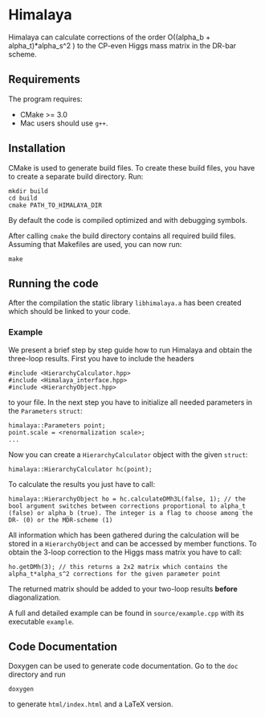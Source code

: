 # Himalaya

Himalaya can calculate corrections of the order O((alpha_b + alpha_t)*alpha_s^2 ) to the CP-even Higgs mass matrix in the DR-bar scheme.

## Requirements
The program requires:
* CMake >= 3.0
* Mac users should use `g++`.

## Installation
CMake is used to generate build files.
To create these build files, you have to create a separate build directory.
Run:
```
mkdir build
cd build
cmake PATH_TO_HIMALAYA_DIR
```
By default the code is compiled optimized and with debugging symbols.

After calling `cmake` the build directory contains all required build files. Assuming that Makefiles are used, you can now run:
```
make
```

## Running the code
After the compilation the static library `libhimalaya.a` has been created which should be linked to your code.

### Example
We present a brief step by step guide how to run Himalaya and obtain the three-loop results. First you have to include the headers
```
#include <HierarchyCalculator.hpp>
#include <Himalaya_interface.hpp>
#include <HierarchyObject.hpp>
```
to your file. In the next step you have to initialize all needed parameters in the `Parameters` `struct`:
```
himalaya::Parameters point;
point.scale = <renormalization scale>;
...
```
Now you can create a `HierarchyCalculator` object with the given `struct`:
```
himalaya::HierarchyCalculator hc(point);
```
To calculate the results you just have to call:
```
himalaya::HierarchyObject ho = hc.calculateDMh3L(false, 1); // the bool argument switches between corrections proportional to alpha_t (false) or alpha_b (true). The integer is a flag to choose among the DR- (0) or the MDR-scheme (1)
```
All information which has been gathered during the calculation will be stored in a `HierarchyObject` and can be accessed by member functions. To obtain the 3-loop correction to the Higgs mass matrix you have to call:
```
ho.getDMh(3); // this returns a 2x2 matrix which contains the alpha_t*alpha_s^2 corrections for the given parameter point
```
The returned matrix should be added to your two-loop results **before** diagonalization.

A full and detailed example can be found in `source/example.cpp` with its executable `example`.

## Code Documentation
Doxygen can be used to generate code documentation. Go to the `doc` directory
and run
```
doxygen
```
to generate `html/index.html` and a LaTeX version.
